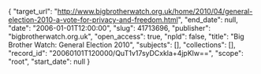 {
  "target_url": "http://www.bigbrotherwatch.org.uk/home/2010/04/general-election-2010-a-vote-for-privacy-and-freedom.html", 
  "end_date": null, 
  "date": "2006-01-01T12:00:00", 
  "slug": 41713696, 
  "publisher": "bigbrotherwatch.org.uk", 
  "open_access": true, 
  "npld": false, 
  "title": "Big Brother Watch: General Election 2010", 
  "subjects": [], 
  "collections": [], 
  "record_id": "20060101T120000/QuT1v17syDCxkla+4jpKlw==", 
  "scope": "root", 
  "start_date": null
}

